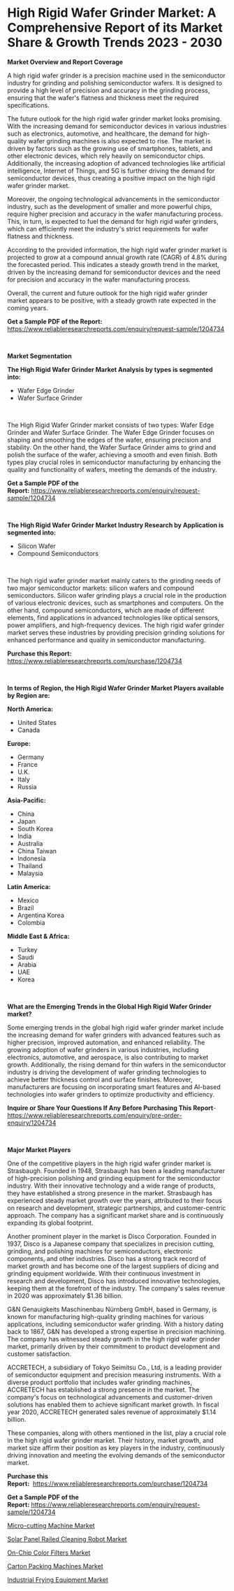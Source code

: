 <p><h1>High Rigid Wafer Grinder Market: A Comprehensive Report of its Market Share & Growth Trends 2023 - 2030</h1></p><p><strong>Market Overview and Report Coverage</strong></p>
<p><p>A high rigid wafer grinder is a precision machine used in the semiconductor industry for grinding and polishing semiconductor wafers. It is designed to provide a high level of precision and accuracy in the grinding process, ensuring that the wafer's flatness and thickness meet the required specifications.</p><p>The future outlook for the high rigid wafer grinder market looks promising. With the increasing demand for semiconductor devices in various industries such as electronics, automotive, and healthcare, the demand for high-quality wafer grinding machines is also expected to rise. The market is driven by factors such as the growing use of smartphones, tablets, and other electronic devices, which rely heavily on semiconductor chips. Additionally, the increasing adoption of advanced technologies like artificial intelligence, Internet of Things, and 5G is further driving the demand for semiconductor devices, thus creating a positive impact on the high rigid wafer grinder market.</p><p>Moreover, the ongoing technological advancements in the semiconductor industry, such as the development of smaller and more powerful chips, require higher precision and accuracy in the wafer manufacturing process. This, in turn, is expected to fuel the demand for high rigid wafer grinders, which can efficiently meet the industry's strict requirements for wafer flatness and thickness.</p><p>According to the provided information, the high rigid wafer grinder market is projected to grow at a compound annual growth rate (CAGR) of 4.8% during the forecasted period. This indicates a steady growth trend in the market, driven by the increasing demand for semiconductor devices and the need for precision and accuracy in the wafer manufacturing process.</p><p>Overall, the current and future outlook for the high rigid wafer grinder market appears to be positive, with a steady growth rate expected in the coming years.</p></p>
<p><strong>Get a Sample PDF of the Report:</strong> <a href="https://www.reliableresearchreports.com/enquiry/request-sample/1204734">https://www.reliableresearchreports.com/enquiry/request-sample/1204734</a></p>
<p>&nbsp;</p>
<p><strong>Market Segmentation</strong></p>
<p><strong>The High Rigid Wafer Grinder Market Analysis by types is segmented into:</strong></p>
<p><ul><li>Wafer Edge Grinder</li><li>Wafer Surface Grinder</li></ul></p>
<p>&nbsp;</p>
<p><p>The High Rigid Wafer Grinder market consists of two types: Wafer Edge Grinder and Wafer Surface Grinder. The Wafer Edge Grinder focuses on shaping and smoothing the edges of the wafer, ensuring precision and stability. On the other hand, the Wafer Surface Grinder aims to grind and polish the surface of the wafer, achieving a smooth and even finish. Both types play crucial roles in semiconductor manufacturing by enhancing the quality and functionality of wafers, meeting the demands of the industry.</p></p>
<p><strong>Get a Sample PDF of the Report:</strong>&nbsp;<a href="https://www.reliableresearchreports.com/enquiry/request-sample/1204734">https://www.reliableresearchreports.com/enquiry/request-sample/1204734</a></p>
<p>&nbsp;</p>
<p><strong>The High Rigid Wafer Grinder Market Industry Research by Application is segmented into:</strong></p>
<p><ul><li>Silicon Wafer</li><li>Compound Semiconductors</li></ul></p>
<p>&nbsp;</p>
<p><p>The high rigid wafer grinder market mainly caters to the grinding needs of two major semiconductor markets: silicon wafers and compound semiconductors. Silicon wafer grinding plays a crucial role in the production of various electronic devices, such as smartphones and computers. On the other hand, compound semiconductors, which are made of different elements, find applications in advanced technologies like optical sensors, power amplifiers, and high-frequency devices. The high rigid wafer grinder market serves these industries by providing precision grinding solutions for enhanced performance and quality in semiconductor manufacturing.</p></p>
<p><strong>Purchase this Report:</strong>&nbsp; <a href="https://www.reliableresearchreports.com/purchase/1204734">https://www.reliableresearchreports.com/purchase/1204734</a></p>
<p>&nbsp;</p>
<p><strong>In terms of Region, the High Rigid Wafer Grinder Market Players available by Region are:</strong></p>
<p>
    <p> <strong> North America: </strong>
        <ul>
            <li>United States</li>
            <li>Canada</li>
        </ul>
        </p> 
    <p> <strong> Europe: </strong>
        <ul>
            <li>Germany</li>
            <li>France</li>
            <li>U.K.</li>
            <li>Italy</li>
            <li>Russia</li>
        </ul>
        </p> 
    <p> <strong> Asia-Pacific: </strong>
        <ul>
            <li>China</li>
            <li>Japan</li>
            <li>South Korea</li>
            <li>India</li>
            <li>Australia</li>
            <li>China Taiwan</li>
            <li>Indonesia</li>
            <li>Thailand</li>
            <li>Malaysia</li>
        </ul>
        </p> 
    <p> <strong> Latin America: </strong>
        <ul>
            <li>Mexico</li>
            <li>Brazil</li>
            <li>Argentina Korea</li>
            <li>Colombia</li>
        </ul>
        </p> 
    <p> <strong> Middle East & Africa: </strong>
        <ul>
            <li>Turkey</li>
            <li>Saudi</li>
            <li>Arabia</li>
            <li>UAE</li>
            <li>Korea</li>
        </ul>
    </p>
    </p>
<p>&nbsp;</p>
<p><strong>What are the Emerging Trends in the Global High Rigid Wafer Grinder market?</strong></p>
<p><p>Some emerging trends in the global high rigid wafer grinder market include the increasing demand for wafer grinders with advanced features such as higher precision, improved automation, and enhanced reliability. The growing adoption of wafer grinders in various industries, including electronics, automotive, and aerospace, is also contributing to market growth. Additionally, the rising demand for thin wafers in the semiconductor industry is driving the development of wafer grinding technologies to achieve better thickness control and surface finishes. Moreover, manufacturers are focusing on incorporating smart features and AI-based technologies into wafer grinders to optimize productivity and efficiency.</p></p>
<p><strong>Inquire or Share Your Questions If Any Before Purchasing This Report</strong>- <a href="https://www.reliableresearchreports.com/enquiry/pre-order-enquiry/1204734">https://www.reliableresearchreports.com/enquiry/pre-order-enquiry/1204734</a></p>
<p>&nbsp;</p>
<p><strong>Major Market Players</strong></p>
<p><p>One of the competitive players in the high rigid wafer grinder market is Strasbaugh. Founded in 1948, Strasbaugh has been a leading manufacturer of high-precision polishing and grinding equipment for the semiconductor industry. With their innovative technology and a wide range of products, they have established a strong presence in the market. Strasbaugh has experienced steady market growth over the years, attributed to their focus on research and development, strategic partnerships, and customer-centric approach. The company has a significant market share and is continuously expanding its global footprint.</p><p>Another prominent player in the market is Disco Corporation. Founded in 1937, Disco is a Japanese company that specializes in precision cutting, grinding, and polishing machines for semiconductors, electronic components, and other industries. Disco has a strong track record of market growth and has become one of the largest suppliers of dicing and grinding equipment worldwide. With their continuous investment in research and development, Disco has introduced innovative technologies, keeping them at the forefront of the industry. The company's sales revenue in 2020 was approximately $1.36 billion.</p><p>G&N Genauigkeits Maschinenbau Nürnberg GmbH, based in Germany, is known for manufacturing high-quality grinding machines for various applications, including semiconductor wafer grinding. With a history dating back to 1867, G&N has developed a strong expertise in precision machining. The company has witnessed steady growth in the high rigid wafer grinder market, primarily driven by their commitment to product development and customer satisfaction.</p><p>ACCRETECH, a subsidiary of Tokyo Seimitsu Co., Ltd, is a leading provider of semiconductor equipment and precision measuring instruments. With a diverse product portfolio that includes wafer grinding machines, ACCRETECH has established a strong presence in the market. The company's focus on technological advancements and customer-driven solutions has enabled them to achieve significant market growth. In fiscal year 2020, ACCRETECH generated sales revenue of approximately $1.14 billion.</p><p>These companies, along with others mentioned in the list, play a crucial role in the high rigid wafer grinder market. Their history, market growth, and market size affirm their position as key players in the industry, continuously driving innovation and meeting the evolving demands of the semiconductor market.</p></p>
<p><strong>Purchase this Report:</strong>&nbsp;&nbsp;<a href="https://www.reliableresearchreports.com/purchase/1204734">https://www.reliableresearchreports.com/purchase/1204734</a></p>
<p></p>
<p><strong>Get a Sample PDF of the Report:</strong>&nbsp;<a href="https://www.reliableresearchreports.com/enquiry/request-sample/1204734">https://www.reliableresearchreports.com/enquiry/request-sample/1204734</a></p>
<p><p><a href="https://medium.com/@there.mix.bring/micro-cutting-machine-market-outlook-industry-overview-and-forecast-2023-to-2030-d6391d6042bf">Micro-cutting Machine Market</a></p><p><a href="https://www.linkedin.com/pulse/solar-panel-railed-cleaning-robot-market-research-report/">Solar Panel Railed Cleaning Robot Market</a></p><p><a href="https://medium.com/@read.code.store/on-chip-color-filters-market-size-market-outlook-and-market-forecast-2023-to-2030-abc1ca46a179">On-Chip Color Filters Market</a></p><p><a href="https://www.linkedin.com/pulse/carton-packing-machines-market-size-growth-forecast/">Carton Packing Machines Market</a></p><p><a href="https://www.linkedin.com/pulse/industrial-frying-equipment-market-size-growth/">Industrial Frying Equipment Market</a></p></p>